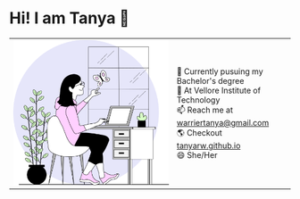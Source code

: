 # Hi! I am Tanya 👋

<!--
**tanyarw/tanyarw** is a ✨ _special_ ✨ repository because its `README.md` (this file) appears on your GitHub profile.

Here are some ideas to get you started:
-->
<table>
  <tr>
    <td><img src="./about.svg"></td>
    <td>
 🔭 Currently pusuing my Bachelor's degree<br>
 🌱 At Vellore Institute of Technology<br>
 📫 Reach me at <a href="mailto:warriertanya@gmail.com">warriertanya@gmail.com</a><br>
 🌎 Checkout <a href="https://tanyarw.github.io/">tanyarw.github.io</a><br>
 😄 She/Her <br>
    </td>
  </tr>
</table>


